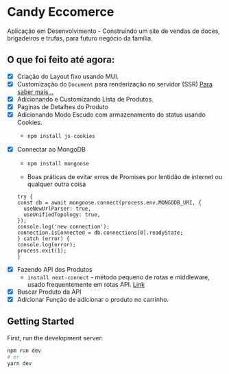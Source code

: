 # Candy Eccomerce

Aplicação em Desenvolvimento - Construíndo um site de vendas de doces, brigadeiros e trufas, para futuro negócio da família.

## O que foi feito até agora:

- [x] Criação do Layout fixo usando MUI.
- [x] Customização do `Document` para renderização no servidor (SSR) [Para saber mais...](https://nextjs.org/docs/advanced-features/custom-document)
- [x] Adicionando e Customizando Lista de Produtos.
- [x] Paginas de Detalhes do Produto
- [x] Adicionando Modo Escudo com armazenamento do status usando Cookies.
    - ~~~~js
      npm install js-cookies
- [x] Connectar ao MongoDB
    - ~~~~js
      npm install mongoose
    - Boas práticas de evitar erros de Promises por lentidão de internet ou qualquer outra coisa
    ~~~~
    try {
    const db = await mongoose.connect(process.env.MONGODB_URI, {
      useNewUrlParser: true,
      useUnifiedTopology: true,
    });
    console.log('new connection');
    connection.isConnected = db.connections[0].readyState;
  } catch (error) {
    console.log(error);
    process.exit(1);
  } 
    ~~~~
- [X] Fazendo API dos Produtos
    - `install next-connect` - método pequeno de rotas e middleware, usado frequentemente em rotas API. [Link](https://www.npmjs.com/package/next-connect)
- [X] Buscar Produto da API
- [X] Adicionar Função de adicionar o produto no carrinho. 

## Getting Started

First, run the development server:

```bash
npm run dev
# or
yarn dev
```
